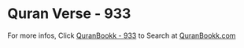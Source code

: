 # Quran Verse - 933 

For more infos, Click [QuranBookk - 933](https://www.quranbookk.com/quran/search?q=933) to Search at [QuranBookk.com](http://quranbookk.com/)